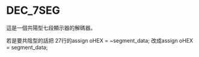 # DEC_7SEG
這是一個共陽型七段顯示器的解碼器。

若是要共陰型的話把 27行的assign oHEX  = ~segment_data; 改成assign oHEX  = segment_data;
